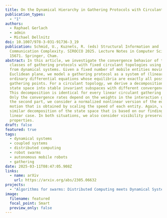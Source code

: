 ```yaml
---
title: On the Dynamical Hierarchy in Gathering Protocols with Circulant Topologies
publication_types:
  - "1"
authors:
  - Raphael Gerlach
  - admin
  - Michael Dellnitz
doi: 10.1007/978-3-031-91736-3_19
publication: Schmid, U., Kuznets, R. (eds) Structural Information and
  Communication Complexity. SIROCCO 2025. Lecture Notes in Computer Science, vol
  15671. Springer, Cham.
abstract: In this article, we investigate the convergence behavior of two
  classes of gathering protocols with fixed circulant topologies using tools
  from dynamical systems. Given a fixed number of mobile entities moving in the
  Euclidean plane, we model a gathering protocol as a system of (linear)
  ordinary differential equations whose equilibria are exactly all possible
  gathering points. For a circulant topology, we derive a decomposition of the
  state space into stable invariant subspaces with different convergence rates.
  This decomposition is identical for every linear circulant gathering protocol.
  Only the convergence rates depend on the weights in the interaction graph. In
  the second part, we consider a normalized nonlinear version of the equation of
  motion that is obtained by scaling the speed of each entity. Again, we find a
  similar decomposition of the state space that is based on our findings in the
  linear case. In both situations, we also consider visibility preservation
  properties.
draft: false
featured: true
tags:
  - dynamical systems
  - coupled systems
  - distributed computing
  - robot swarms
  - autonomous mobile robots
  - gathering
date: 2025-03-11T08:47:05.908Z
links:
  - name: arXiv
    url: https://arxiv.org/abs/2305.06632
projects:
  - "Algorithms for swarms: Distributed Computing meets Dynamical Systems"
image:
  filename: featured
  focal_point: Smart
  preview_only: false
---
```

